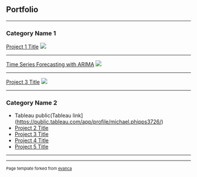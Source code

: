 ## Portfolio

---

### Category Name 1 

[Project 1 Title](/sample_page)
<img src="images/dummy_thumbnail.jpg?raw=true"/>

---
[Time Series Forecasting with ARIMA](/DataScience-Python/)
<img src="images/dummy_thumbnail.jpg?raw=true"/>

---
[Project 3 Title](http://example.com/)
<img src="images/dummy_thumbnail.jpg?raw=true"/>

---

### Category Name 2

- Tableau public(Tableau link](https://public.tableau.com/app/profile/michael.phipps3726/)
- [Project 2 Title](http://example.com/)
- [Project 3 Title](http://example.com/)
- [Project 4 Title](http://example.com/)
- [Project 5 Title](http://example.com/)

---




---
<p style="font-size:11px">Page template forked from <a href="https://github.com/evanca/quick-portfolio">evanca</a></p>
<!-- Remove above link if you don't want to attibute -->
